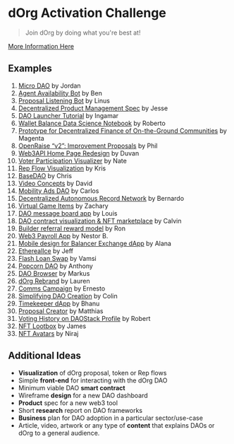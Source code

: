 # dOrg Activation Challenge
> Join dOrg by doing what you're best at!

[More Information Here](https://docs.dorg.tech/lifecycle/activation)

## Examples
1. [Micro DAO](https://github.com/dOrgTech/mini-hack-example) by Jordan
2. [Agent Availability Bot](https://github.com/dOrgTech/AgentAvailability/) by Ben
3. [Proposal Listening Bot](https://github.com/linus-stark/dOrg_activation) by Linus
4. [Decentralized Product Management Spec](https://docs.google.com/document/d/1r3SYoIONQ3pWmyFLaUE68XIvpwC1tcOv9ABPxguHFzk/edit) by Jesse
5. [DAO Launcher Tutorial](https://twitter.com/Ingalandia/status/1237525857981218816) by Ingamar
6. [Wallet Balance Data Science Notebook](https://www.linkedin.com/pulse/exploring-ethereum-blockchain-bigquery-python-henriquez-perozo/?trackingId=voaeJu9BSjmJJuuSszPpGA%3D%3D) by Roberto
7. [Prototype for Decentralized Finance of On-the-Ground Communities](https://docs.google.com/document/d/1DX0P21g2kAkAR8KwqkDbNzMcwiiKfFLDfjazvHQwx2A/edit?usp=sharing) by Magenta
8. [OpenRaise “v2”: Improvement Proposals](https://docs.google.com/document/d/1JR23RbB4XujKOCmBZM969wwpykTbBXkD0HHXRgE1xKA/edit?usp=sharing) by Phil
9. [Web3API Home Page Redesign](https://drive.google.com/drive/folders/1cjWIU3T4kRsHDQC4Vcg-9iSW2fpWvQ7r) by Duvan
10. [Voter Participation Visualizer](https://github.com/c0rv0s/voter-participation) by Nate
11. [Rep Flow Visualization](https://github.com/krisbitney/RepFlowVisualization) by Kris
12. [BaseDAO](https://github.com/stan36/BaseDAO) by Chris
13. [Video Concepts](https://docs.google.com/document/d/1QufLe3HBsSTzYp4ZSqti8_e5QIQjVZmGMeELTReNEnc/edit?usp=sharing) by David
14. [Mobility Ads DAO](https://github.com/imthatcarlos/mobility-ads-dao) by Carlos
15. [Decentralized Autonomous Record Network](https://docs.google.com/document/d/1dieQq5R2uONbdGNZc99M5pHbfP4jVMJ6q8f2UHf-MU0/edit) by Bernardo
16. [Virtual Game Items](https://github.com/Remscar/dOrg-Activation) by Zachary
17. [DAO message board app](https://github.com/LPSCRYPT/dpost-alpha) by Louis
18. [DAO contract visualization & NFT marketplace](https://github.com/Calvinoea/activation-challenge) by Calvin
19. [Builder referral reward model](https://www.notion.so/dOrg-writeup-d8c190e23cc34f989e9023dfd2a31029) by Ron
20. [Web3 Payroll App](https://github.com/nestorbe/payrollTS) by Nestor B.
20. [Mobile design for Balancer Exchange dApp](https://www.figma.com/file/i6MokLTORQKexECogLMUCw/Balancer-Mobile) by Alana
21. [EtherealIce](https://github.com/MQDuck/EtherealIce-Contract) by Jeff
22. [Flash Loan Swap](https://github.com/reddyismav/flash-loan-swap/tree/master) by Vamsi
23. [Popcorn DAO](https://docs.google.com/document/d/1bNM4oYOqyJ9C28PcnUJBhdDDoHogaOwtSLoY-dBkPxg/edit) by Anthony
24. [DAO Browser](https://github.com/MountVase/DAObrowser) by Markus
25. [dOrg Rebrand](https://drive.google.com/file/d/1WkMceH9x7pGPj9E-AwIkvz0ItSgUWBcP/view) by Lauren
26. [Comms Campaign](https://docs.google.com/document/d/1BRpqB8oKOuHBPssn5U9JhqdkHm3bUnUvMa3311ZIkK8/edit) by Ernesto
27. [Simplifying DAO Creation](https://app.pitch.com/app/public/presentation/05805f01-a1ce-4c19-a98c-b417c47f42a3) by Colin
28. [Timekeeper dApp](https://youtu.be/X6DaodcpBoU) by Bhanu
29. [Proposal Creator](https://github.com/MatthiasBakken/proposal-creator) by Matthias
30. [Voting History on DAOStack Profile](https://docs.google.com/document/d/1LZCCElaFSaG69v8AJPlMvEv6CAmeUrsHa-qiszlBbbQ/edit?usp=sharing) by Robert
31. [NFT Lootbox](https://github.com/beyond7/nft-lootbox) by James
32. [NFT Avatars](https://github.com/Niraj-Kamdar/NFT-Avatars) by Niraj

## Additional Ideas
- **Visualization** of dOrg proposal, token or Rep flows
- Simple **front-end** for interacting with the dOrg DAO
- Minimum viable DAO **smart contract**
- Wireframe **design** for a new DAO dashboard
- **Product** spec for a new web3 tool
- Short **research** report on DAO frameworks
- **Business** plan for DAO adoption in a particular sector/use-case
- Article, video, artwork or any type of **content** that explains DAOs or dOrg to a general audience.
